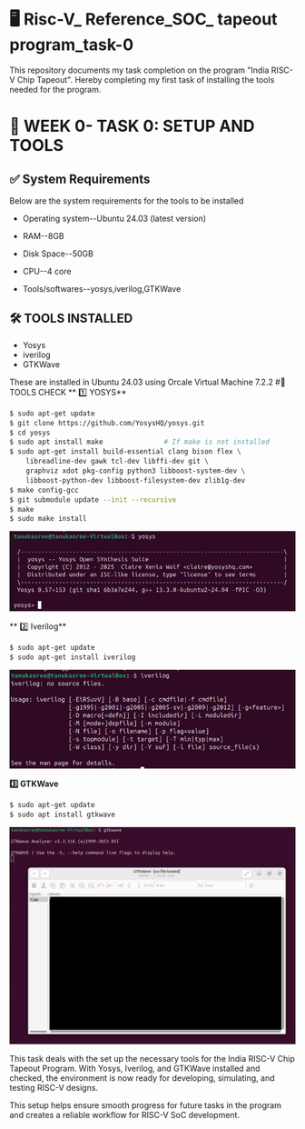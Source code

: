 # 🖥️ Risc-V_ Reference_SOC_ tapeout program_task-0

This repository documents my task completion on the program "India RISC-V Chip Tapeout". Hereby completing my first task of installing the tools needed for the program.

# 📅 **WEEK 0- TASK 0: SETUP AND TOOLS**

## ✅ **System Requirements**
Below are the system requirements for the tools to be installed

- Operating system--Ubuntu 24.03 (latest version)

- RAM--8GB

- Disk Space--50GB

- CPU--4 core

- Tools/softwares--yosys,iverilog,GTKWave

##  🛠️ **TOOLS INSTALLED**
- Yosys
- iverilog
- GTKWave
  
These are installed in Ubuntu 24.03 using Orcale Virtual Machine 7.2.2
#🧪 TOOLS CHECK
** 1️⃣ YOSYS**
```bash
$ sudo apt-get update
$ git clone https://github.com/YosysHQ/yosys.git
$ cd yosys
$ sudo apt install make               # If make is not installed
$ sudo apt-get install build-essential clang bison flex \
    libreadline-dev gawk tcl-dev libffi-dev git \
    graphviz xdot pkg-config python3 libboost-system-dev \
    libboost-python-dev libboost-filesystem-dev zlib1g-dev
$ make config-gcc
$ git submodule update --init --recursive
$ make 
$ sudo make install
```
![Yosys](assets/Yosys_completion.jpg)

** 2️⃣ Iverilog**
```bash
$ sudo apt-get update
$ sudo apt-get install iverilog
```
![Iverilogs](assets/iverilog_completion.jpg)

**3️⃣ GTKWave**
```bash
$ sudo apt-get update
$ sudo apt install gtkwave
```
![GTKWave](assets/GTKWave_completion.jpg)

This task deals with the set up the necessary tools for the India RISC-V Chip Tapeout Program. With Yosys, Iverilog, and GTKWave installed and checked, the environment is now ready for developing, simulating, and testing RISC-V designs.

This setup helps ensure smooth progress for future tasks in the program and creates a reliable workflow for RISC-V SoC development.




